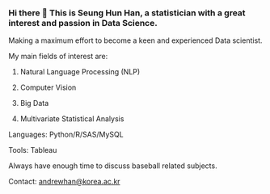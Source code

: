 ### Hi there 👋 This is Seung Hun Han, a statistician with a great interest and passion in Data Science.

Making a maximum effort to become a keen and experienced Data scientist.

My main fields of interest are:

1. Natural Language Processing (NLP)

2. Computer Vision 

3. Big Data

4. Multivariate Statistical Analysis

Languages: Python/R/SAS/MySQL

Tools: Tableau

Always have enough time to discuss baseball related subjects.

Contact: andrewhan@korea.ac.kr
